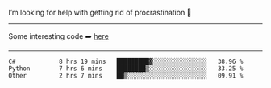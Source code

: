 I’m looking for help with getting rid of procrastination 🤔

-----

Some interesting code :arrow_right: [here](https://github.com/zhen8838/playground)

-----

<!--START_SECTION:waka-->

```text
C#            8 hrs 19 mins   █████████▓░░░░░░░░░░░░░░░   38.96 %
Python        7 hrs 6 mins    ████████▒░░░░░░░░░░░░░░░░   33.25 %
Other         2 hrs 7 mins    ██▒░░░░░░░░░░░░░░░░░░░░░░   09.91 %
```

<!--END_SECTION:waka-->

<!--
**zhen8838/zhen8838** is a ✨ _special_ ✨ repository because its `README.md` (this file) appears on your GitHub profile.

Here are some ideas to get you started:

- 🔭 I’m currently working on ...
- 🌱 I’m currently learning ...
- 👯 I’m looking to collaborate on ...
 ...
- 💬 Ask me about ...
- 📫 How to reach me: ...
- 😄 Pronouns: ...
- ⚡ Fun fact: ...
-->
